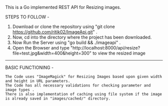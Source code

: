This is a Go implemented REST API for Resizing images.

STEPS TO FOLLOW -

  1) Download or clone the repository using "git clone https://github.com/ritik02/ImageApi.git" .
  2) Now, cd into the directory where the project has been downloaded.
  3) Now Run the Server using "go build && ./imageapi" .
  4) Open the Browser and type "http://localhost:8000/api/resize?file=test.jpg&width=400&height=300"  to view the resized image


---------------------------

BASIC FUNCTIONING -

    The Code uses "ImageMagick" for Resizing Images based upon given width and height in URL parameters.
    The Code has all necessary validations for checking parameter and image types .
    There is also implementation of caching using file system if the image is already saved in "images/cached/" directory.

  
